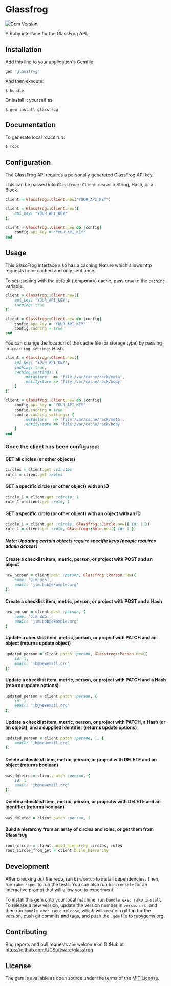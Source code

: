 # Glassfrog

[![Gem Version](https://badge.fury.io/rb/glassfrog.svg)](http://badge.fury.io/rb/glassfrog)

A Ruby interface for the GlassFrog API.

## Installation

Add this line to your application's Gemfile:

```ruby
gem 'glassfrog'
```

And then execute:

    $ bundle

Or install it yourself as:

    $ gem install glassfrog

## Documentation

To generate local rdocs run:

    $ rdoc

## Configuration

The GlassFrog API requires a personally generated GlassFrog API key.

This can be passed into `Glassfrog::Client.new` as a String, Hash, or a Block.

```ruby
client = Glassfrog::Client.new("YOUR_API_KEY")
```

```ruby
client = Glassfrog::Client.new({ 
    api_key: "YOUR_API_KEY" 
})
```

```ruby
client = Glassfrog::Client.new do |config|
    config.api_key = "YOUR_API_KEY"
end
```

## Usage

This GlassFrog interface also has a caching feature which allows http requests to be cached and only sent once.

To set caching with the default (temporary) cache, pass `true` to the `caching` variable.

```ruby
client = Glassfrog::Client.new({ 
    api_key: "YOUR_API_KEY",
    caching: true
})
```

```ruby
client = Glassfrog::Client.new do |config|
    config.api_key = "YOUR_API_KEY"
    config.caching = true
end
```

You can change the location of the cache file (or storage type) by passing in a `caching_settings` Hash.

```ruby
client = Glassfrog::Client.new({ 
    api_key: "YOUR_API_KEY",
    caching: true,
    caching_settings: {
        :metastore   => 'file:/var/cache/rack/meta',
        :entitystore => 'file:/var/cache/rack/body'
    }
})
```

```ruby
client = Glassfrog::Client.new do |config|
    config.api_key = "YOUR_API_KEY"
    config.caching = true
    config.caching_settings: {
        :metastore   => 'file:/var/cache/rack/meta',
        :entitystore => 'file:/var/cache/rack/body'
    }
end
```

### Once the client has been configured:

#### GET all circles (or other objects)

```ruby
circles = client.get :circles
roles = client.get :roles
```

#### GET a specific circle (or other object) with an ID

```ruby
circle_1 = client.get :circle, 1
role_1 = client.get :role, 1
```

#### GET a specific circle (or other object) with an object with an ID

```ruby
circle_1 = client.get :circle, Glassfrog::Circle.new({ id: 1 })
role_1 = client.get :role, Glassfrog::Role.new({ id: 1 })
```

##### Note: Updating certain objects require specific keys (people requires admin access)

#### Create a checklist item, metric, person, or project with POST and an object

```ruby
new_person = client.post :person, Glassfrog::Person.new({ 
    name: 'Jim Bob', 
    email: 'jim.bob@example.org' 
})
```

#### Create a checklist item, metric, person, or project with POST and a Hash

```ruby
new_person = client.post :person, { 
    name: 'Jim Bob', 
    email: 'jim.bob@example.org' 
}
```

#### Update a checklist item, metric, person, or project with PATCH and an object (returns update object)

```ruby
updated_person = client.patch :person, Glassfrog::Person.new({
    id: 1, 
    email: 'jb@newemail.org' 
})
```

#### Update a checklist item, metric, person, or project with PATCH and a Hash (returns update options)

```ruby
updated_person = client.patch :person, { 
    id: 1
    email: 'jb@newemail.org' 
})
```

#### Update a checklist item, metric, person, or project with PATCH, a Hash (or an object), and a supplied identifier (returns update options)

```ruby
updated_person = client.patch :person, 1, {
    email: 'jb@newemail.org' 
})
```

#### Delete a checklist item, metric, person, or project with DELETE and an object (returns boolean)

```ruby
was_deleted = client.patch :person, { 
    id: 1
    email: 'jb@newemail.org' 
})
```

#### Delete a checklist item, metric, person, or projectw with DELETE and an identifier (returns boolean)

```ruby
was_deleted = client.patch :person, 1
```

#### Build a hierarchy from an array of circles and roles, or get them from GlassFrog

```ruby
root_circle = client.build_hierarchy circles, roles
root_circle_from_get = client.build_hierarchy
```

## Development

After checking out the repo, run `bin/setup` to install dependencies. Then, run `rake rspec` to run the tests. You can also run `bin/console` for an interactive prompt that will allow you to experiment.

To install this gem onto your local machine, run `bundle exec rake install`. To release a new version, update the version number in `version.rb`, and then run `bundle exec rake release`, which will create a git tag for the version, push git commits and tags, and push the `.gem` file to [rubygems.org](https://rubygems.org).

## Contributing

Bug reports and pull requests are welcome on GitHub at https://github.com/UCSoftware/glassfrog.


## License

The gem is available as open source under the terms of the [MIT License](http://opensource.org/licenses/MIT).

